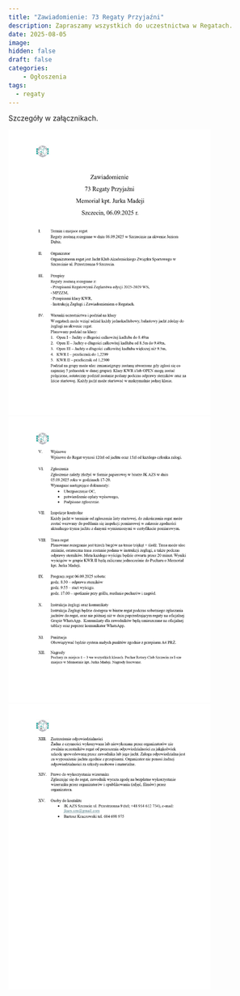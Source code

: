 ```yaml
---
title: "Zawiadomienie: 73 Regaty Przyjaźni"
description: Zapraszamy wszystkich do uczestnictwa w Regatach.
date: 2025-08-05
image: 
hidden: false
draft: false
categories:
    - Ogłoszenia
tags:
  - regaty
---
```


Szczegóły w załącznikach.

<img src="./73-regaty-page-1.jpg" alt="strona 1" width="400px"/>

<img src="./73-regaty-page-2.jpg" alt="strona 2" width="400px"/>

<img src="./73-regaty-page-3.jpg" alt="strona 3" width="400px"/>
